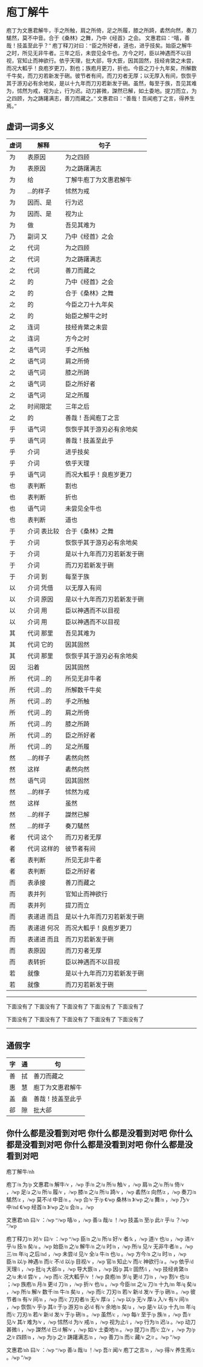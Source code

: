 <style>*{font-family: "Microsoft YaHei"}</style>
# 庖丁解牛

庖丁为文惠君解牛，手之所触，肩之所倚，足之所履，膝之所踦，砉然向然，奏刀騞然，莫不中音。合于《桑林》之舞，乃中《经首》之会。
文惠君曰：“嘻，善哉！技盖至此乎？”
庖丁释刀对曰：“臣之所好者，道也，进乎技矣。始臣之解牛之时，所见无非牛者。三年之后，未尝见全牛也。方今之时，臣以神遇而不以目视，官知止而神欲行。依乎天理，批大郤，导大窾，因其固然，技经肯綮之未尝，而况大軱乎！良庖岁更刀，割也；族庖月更刀，折也。今臣之刀十九年矣，所解数千牛矣，而刀刃若新发于硎。彼节者有间，而刀刃者无厚；以无厚入有间，恢恢乎其于游刃必有余地矣，是以十九年而刀刃若新发于硎。虽然，每至于族，吾见其难为，怵然为戒，视为止，行为迟。动刀甚微，謋然已解，如土委地。提刀而立，为之四顾，为之踌躇满志，善刀而藏之。”
文惠君曰：“善哉！吾闻庖丁之言，得养生焉。”



## 虚词一词多义

虚词 | 解释  | 句子
---|-------------|------------
为 | 表原因      | 为之四顾
为 | 表原因      | 为之踌躇满志
为 | 给          | 丁解牛庖丁为文惠君解牛
为 | ...的样子   | 怵然为戒
为 | 因而、是    | 行为迟
为 | 因而、是    | 视为止
为 | 做          | 吾见其难为
乃 | 副词 又     | 乃中《经首》之会
之 | 代词        | 为之四顾
之 | 代词        | 为之踌躇满志
之 | 代词        | 善刀而藏之
之 | 的          | 乃中《经首》之会
之 | 的          | 合于《桑林》之舞
之 | 的          | 今臣之刀十九年矣
之 | 的          | 始臣之解牛之时
之 | 连词        | 技经肯綮之未尝
之 | 连词        | 方今之时
之 | 语气词      | 手之所触
之 | 语气词      | 肩之所倚
之 | 语气词      | 膝之所踦
之 | 语气词      | 臣之所好者
之 | 语气词      | 足之所履
之 | 时间限定    | 三年之后
之 | 的          | 善哉！吾闻庖丁之言
乎 | 语气词      | 恢恢乎其于游刃必有余地矣
乎 | 语气词      | 善哉！技盖至此乎
乎 | 介词        | 进乎技矣
乎 | 介词        | 依乎天理
乎 | 语气词      | 而况大軱乎！良庖岁更刀
也 | 表判断      | 割也
也 | 表判断      | 折也
也 | 语气词      | 未尝见全牛也
也 | 表判断      | 道也
于 | 介词 表比较 | 合于《桑林》之舞
于 | 介词        | 恢恢乎其于游刃必有余地矣
于 | 介词        | 是以十九年而刀刃若新发于硎
于 | 介词        | 而刀刃若新发于硎
于 | 介词 到     | 每至于族
以 | 介词 凭借   | 以无厚入有间
以 | 介词 原因   | 是以十九年而刀刃若新发于硎
以 | 介词 用     | 臣以神遇而不以目视
以 | 介词 用     | 臣以神遇而不以目视
其 | 代词 那里   | 吾见其难为
其 | 代词 它的   | 因其固然
其 | 代词 那里   | 恢恢乎其于游刃必有余地矣
因 | 沿着        | 因其固然
所 | 代词 ...的  | 所见无非牛者
所 | 代词 ...的  | 所解数千牛矣
所 | 代词 ...的  | 手之所触
所 | 代词 ...的  | 肩之所倚
所 | 代词 ...的  | 膝之所踦
所 | 代词 ...的  | 臣之所好者
所 | 代词 ...的  | 足之所履
然 | ...的样子   | 砉然向然
然 | 这样        | 砉然向然
然 | 语气词      | 因其固然
然 | ...的样子   | 怵然为戒
然 | 这样        | 虽然
然 | ...的样子   | 謋然已解
然 | ...的样子   | 奏刀騞然
者 | 代词 这个   | 而刀刃者无厚
者 | 代词 这样的 | 彼节者有间
者 | 表判断      | 所见无非牛者
者 | 表判断      | 臣之所好者
而 | 表承接      | 善刀而藏之
而 | 表并列      | 官知止而神欲行
而 | 表并列      | 提刀而立
而 | 表递进 而且 | 是以十九年而刀刃若新发于硎
而 | 表递进 何况 | 而况大軱乎！良庖岁更刀
而 | 表递进 而且 | 而刀刃若新发于硎
而 | 表原因      | 而刀刃者无厚
而 | 表转折      | 臣以神遇而不以目视
若 | 就像        | 是以十九年而刀刃若新发于硎
若 | 就像        | 而刀刃若新发于硎





-------------------------------------------------------------------



下面没有了
下面没有了
下面没有了
下面没有了
下面没有了


下面没有了
下面没有了
下面没有了
下面没有了
下面没有了


----------------------------------------

## 通假字

字|通|句
-|-|-
善|拭|善刀而藏之
惠|慧|庖丁为文惠君解牛
盖|盍|善哉！技盖至此乎
郤|隙|批大郤





你什么都是没看到对吧
你什么都是没看到对吧
你什么都是没看到对吧
你什么都是没看到对吧
你什么都是没看到对吧
-------------------------------------------------------------------


庖丁解牛/nh

庖丁/n  为/p  文惠君/n  解牛/v  ，/wp  手/n  之/u  所/u  触/v  ，/wp  肩/n  之/u  所/u  倚/v  ，/wp  足/a  之/u  所/u  履/v  ，/wp  膝/n  之/u  所/u  踦/v  ，/wp  砉然/z  向然/z  ，/wp  奏刀/n  騞然/z  ，/wp  莫不/d  中音/n  。/wp  合/v  于/p  《/wp  桑林/n  》/wp  之/u  舞/n  ，/wp  乃/v  中/nd  《/wp  经首/n  》/wp  之/u  会/n  。/wp

文惠君/nh  曰/v  ：/wp  “/wp  嘻/o  ，/wp  善/a  哉/u  ！/wp  技盖/n  至/p  此/r  乎/u  ？/wp  ”/wp

庖丁释刀/n  对/v  曰/v  ：/wp  “/wp  臣/n  之/u  所/u  好/v  者/k  ，/wp  道/v  也/u  ，/wp  进/v  乎/u  技/n  矣/u  。/wp  始臣/n  之/u  解牛/n  之/u  时/n  ，/wp  所/u  见/v  无非牛者/n  。/wp  三/m  年/q  之后/nd  ，/wp  未尝/d  见/v  全/a  牛/n  也/u  。/wp  方今/n  之/u  时/n  ，/wp  臣/n  以/p  神遇/n  而/c  不/d  以/p  目视/v  ，/wp  官/n  知止/v  而/c  神欲行/a  。/wp  依乎/d  天理/i  ，/wp  批/q  大郤/n  ，/wp  导大窾/n  ，/wp  因/p  其/r  固然/i  ，/wp  技经肯綮/n  之/u  未/d  尝/v  ，/wp  而/c  况大軱乎/v  ！/wp  良庖/m  岁/q  更/d  刀/n  ，/wp  割/v  也/u  ；/wp  族庖/n  月/n  更/d  刀/n  ，/wp  折/v  也/u  。/wp  今臣/nt  之/u  刀/n  十九/m  年/q  矣/u  ，/wp  所/u  解/v  数千/m  牛/n  矣/u  ，/wp  而/c  刀刃/n  若/v  新/d  发/v  于/p  硎/n  。/wp  彼节者/n  有/v  间/n  ，/wp  而/c  刀刃者/n  无/v  厚/a  ；/wp  以/p  无/v  厚/a  入/v  有/v  间/n  ，/wp  恢恢/v  乎/p  其/r  于/p  游刃/n  必/d  有/v  余地/n  矣/u  ，/wp  是/v  以/p  十九/m  年/q  而/c  刀刃/n  若/v  新/d  发/v  于/p  硎/n  。/wp  虽然/c  ，/wp  每/r  至于/p  族/n  ，/wp  吾/r  见/v  其/r  难为/v  ，/wp  怵然/d  为/v  戒/n  ，/wp  视为止/i  ，/wp  行为/n  迟/a  。/wp  动刀甚微/i  ，/wp  謋然/d  已/d  解/v  ，/wp  如/v  土委地/n  。/wp  提刀/n  而/c  立/v  ，/wp  为/p  之/r  四顾/n  ，/wp  为/p  之/r  踌躇满志/n  ，/wp  善刀/n  而/c  藏/v  之/r  。/wp  ”/wp

文惠君/nh  曰/v  ：/wp  “/wp  善/a  哉/u  ！/wp  吾/r  闻/v  庖丁之言/n  ，/wp  得/v  养生焉/z  。/wp  ”/wp